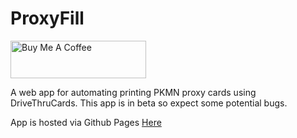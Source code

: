 # ProxyFill
<a href="https://www.buymeacoffee.com/NathenxBrewer" target="_blank"><img src="https://cdn.buymeacoffee.com/buttons/v2/default-yellow.png" alt="Buy Me A Coffee" style="height: 60px !important;width: 217px !important;" ></a>

A web app for automating printing PKMN proxy cards using DriveThruCards.
This app is in beta so expect some potential bugs. 

App is hosted via Github Pages <a href="https://nathenxbrewer.github.io/ProxyFill/" target="_blank">Here</a>



